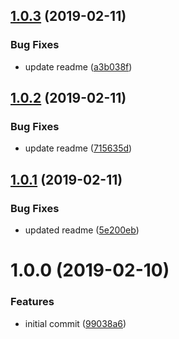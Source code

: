 ## [1.0.3](https://github.com/marklawlor/react-session-hook/compare/v1.0.2...v1.0.3) (2019-02-11)


### Bug Fixes

* update readme ([a3b038f](https://github.com/marklawlor/react-session-hook/commit/a3b038f))

## [1.0.2](https://github.com/marklawlor/react-session-hook/compare/v1.0.1...v1.0.2) (2019-02-11)


### Bug Fixes

* update readme ([715635d](https://github.com/marklawlor/react-session-hook/commit/715635d))

## [1.0.1](https://github.com/marklawlor/react-session-hook/compare/v1.0.0...v1.0.1) (2019-02-11)


### Bug Fixes

* updated readme ([5e200eb](https://github.com/marklawlor/react-session-hook/commit/5e200eb))

# 1.0.0 (2019-02-10)


### Features

* initial commit ([99038a6](https://github.com/marklawlor/react-session-hook/commit/99038a6))
